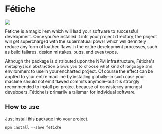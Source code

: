 # Fétiche

[![](https://img.shields.io/npm/v/langue.svg)](https://www.npmjs.com/package/fetiche)

Fétiche is a magic item which will lead your software to successful development. Once you've installed it into your project directory, the project will get supercharged with the supernatural power which will definitely reduce any form of loathed flaws in the entire development processes, such as build failures, design mistakes, bugs, and even typos.

Although the package is distributed upon the NPM infrastructure, Fétiche's metaphysical abstraction allows you to choose what kind of language and environment to use in your enchanted project. Of course the effect can be applied to your entire machine by installing globally–in such case your machine should not emit flawed commits anymore–but it is strongly recommended to install per project because of consistency amongst developers. Fétiche is primarily a talisman for individual software.

## How to use

Just install this package into your project.

```
npm install --save fetiche
```
